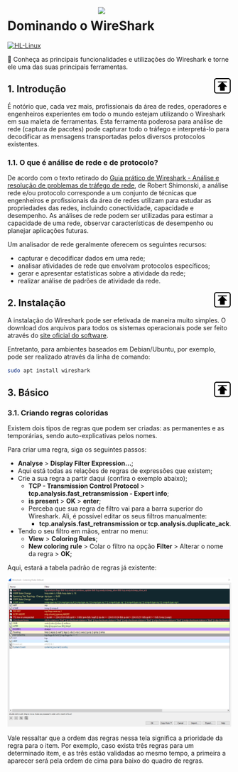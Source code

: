 <!-- LOGO DIREITO -->
<a href="#"><img width="300px" src="https://miro.medium.com/max/1400/1*im7iEQTE1ailvUw4XL9r6g.png" align="right" /></a>

# Dominando o WireShark

<p align="left">
  <a href="https://github.com/JonathanTSilva/HL-Linux">
    <img src="https://img.shields.io/static/v1?label=HomeLab&message=Linux&color=orange&logo=linux&logoColor=white&labelColor=grey&style=flat" alt="HL-Linux">
  </a>
</p>

🦈 Conheça as principais funcionalidades e utilizações do Wireshark e torne ele uma das suas principais ferramentas.

<!-- SUMÁRIO -->

<!-- VOLTAR AO INÍCIO -->
<a href="#"><img width="40px" src="https://github.com/JonathanTSilva/JonathanTSilva/blob/main/Images/back-to-top.png" align="right" /></a>

## 1. Introdução

É notório que, cada vez mais, profissionais da área de redes, operadores e engenheiros experientes em todo o mundo estejam utilizando o Wireshark em sua maleta de ferramentas. Esta ferramenta poderosa para análise de rede (captura de pacotes) pode capturar todo o tráfego e interpretá-lo para decodificar as mensagens transportadas pelos diversos protocolos existentes.

### 1.1. O que é análise de rede e de protocolo?

De acordo com o texto retirado do [Guia prático de Wireshark - Análise e resolução de problemas de tráfego de rede][1], de Robert Shimonski, a análise rede e/ou protocolo corresponde a um conjunto de técnicas que engenheiros e profissionais da área de redes utilizam para estudar as propriedades das redes, incluindo conectividade, capacidade e desempenho. As análises de rede podem ser utilizadas para estimar a capacidade de uma rede, observar características de desempenho ou planejar aplicações futuras.

Um analisador de rede geralmente oferecem os seguintes recursos:

- capturar e decodificar dados em uma rede;
- analisar atividades de rede que envolvam protocolos específicos;
- gerar e apresentar estatísticas sobre a atividade da rede;
- realizar análise de padrões de atividade da rede.

<!-- VOLTAR AO INÍCIO -->
<a href="#"><img width="40px" src="https://github.com/JonathanTSilva/JonathanTSilva/blob/main/Images/back-to-top.png" align="right" /></a>

## 2. Instalação

A instalação do Wireshark pode ser efetivada de maneira muito simples. O download dos arquivos para todos os sistemas operacionais pode ser feito através do [site oficial do software][2].

Entretanto, para ambientes baseados em Debian/Ubuntu, por exemplo, pode ser realizado através da linha de comando:

```bash
sudo apt install wireshark
```

<!-- VOLTAR AO INÍCIO -->
<a href="#"><img width="40px" src="https://github.com/JonathanTSilva/JonathanTSilva/blob/main/Images/back-to-top.png" align="right" /></a>

## 3. Básico

### 3.1. Criando regras coloridas

Existem dois tipos de regras que podem ser criadas: as permanentes e as temporárias, sendo auto-explicativas pelos nomes.

Para criar uma regra, siga os seguintes passos:

- **Analyse** > **Display Filter Expression...**;
- Aqui está todas as relações de regras de expressões que existem;
- Crie a sua regra a partir daqui (confira o exemplo abaixo);
  - **TCP - Transmission Control Protocol** > **tcp.analysis.fast_retransmission - Expert info**;
  - **is present** > **OK** > **enter**;
  - Perceba que sua regra de filtro vai para a barra superior do Wireshark. Ali, é possível editar os seus filtros manualmente:
    - **tcp.analysis.fast_retransmission or tcp.analysis.duplicate_ack**.
- Tendo o seu filtro em mãos, entrar no menu:
  - **View** > **Coloring Rules**;
  - **New coloring rule** > Colar o filtro na opção **Filter** > Alterar o nome da regra > **OK**;

Aqui, estará a tabela padrão de regras já existente:

![A][A]

Vale ressaltar que a ordem das regras nessa tela significa a prioridade da regra para o item. Por exemplo, caso exista três regras para um determinado item, e as três estão validadas ao mesmo tempo, a primeira a aparecer será pela ordem de cima para baixo do quadro de regras.



<!-- MARKDOWN LINKS -->
<!-- SITES -->
[1]: https://issuu.com/novateceditora/docs/capitulo9788575223888
[2]: https://www.wireshark.org/

<!-- IMAGES -->
[A]: ../../Images/wireshark01.png
